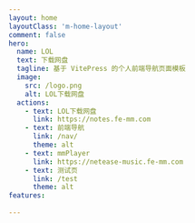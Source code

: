 ```yaml
---
layout: home
layoutClass: 'm-home-layout'
comment: false
hero:
  name: LOL
  text: 下载网盘
  tagline: 基于 VitePress 的个人前端导航页面模板
  image:
    src: /logo.png
    alt: LOL下载网盘
  actions:
    - text: LOL下载网盘
      link: https://notes.fe-mm.com
    - text: 前端导航
      link: /nav/
      theme: alt
    - text: mmPlayer
      link: https://netease-music.fe-mm.com
    - text: 测试页
      link: /test
      theme: alt
features:
 
---
```

<script type="text/javascript">
  window.location.href = "/nav";
</script>
<style>
/*爱的魔力转圈圈*/
.m-home-layout .image-src:hover {
  transform: translate(-50%, -50%) rotate(666turn);
  transition: transform 59s 1s cubic-bezier(0.3, 0, 0.8, 1);
}

.m-home-layout .details small {
  opacity: 0.8;
}

.m-home-layout .bottom-small {
  display: block;
  margin-top: 2em;
  text-align: right;
}
</style>
